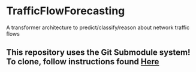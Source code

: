 # TrafficFlowForecasting
A transformer architecture to predict/classify/reason about network traffic flows


## This repository uses the Git Submodule system! To clone, follow instructions found [Here](https://git-scm.com/book/en/v2/Git-Tools-Submodules)